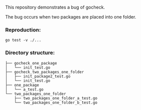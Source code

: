 This repository demonstrates a bug of gocheck.

The bug occurs when two packages are placed into one folder.

### Reproduction:

`go test -v ./...`

### Directory structure:

```.
├── gocheck_one_package
│   └── init_test.go
├── gocheck_two_packages_one_folder
│   ├── init_package2_test.go
│   └── init_test.go
├── one_package
│   └── a_test.go
└── two_packages_one_folder
    ├── two_packages_one_folder_a_test.go
    └── two_packages_one_folder_b_test.go
```

